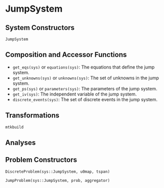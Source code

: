 # JumpSystem

## System Constructors

```@docs
JumpSystem
```

## Composition and Accessor Functions

  - `get_eqs(sys)` or `equations(sys)`: The equations that define the jump system.
  - `get_unknowns(sys)` or `unknowns(sys)`: The set of unknowns in the jump system.
  - `get_ps(sys)` or `parameters(sys)`: The parameters of the jump system.
  - `get_iv(sys)`: The independent variable of the jump system.
  - `discrete_events(sys)`: The set of discrete events in the jump system.

## Transformations

```@docs; canonical=false
mtkbuild
```

## Analyses

## Problem Constructors

```@docs; canonical=false
DiscreteProblem(sys::JumpSystem, u0map, tspan)
```

```@docs
JumpProblem(sys::JumpSystem, prob, aggregator)
```
